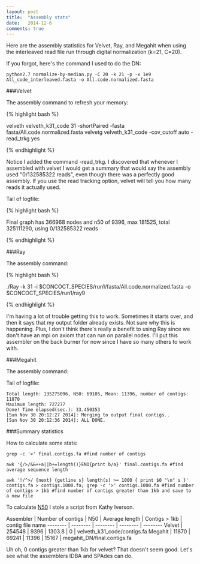 ```yaml
---
layout: post
title:  "Assembly stats"
date:   2014-12-6
comments: true
---
```


Here are the assembly statistics for Velvet, Ray, and Megahit when using the interleaved read file run through digital normalization (k=21, C=20).

If you forgot, here's the command I used to do the DN:

~~~~
python2.7 normalize-by-median.py -C 20 -k 21 -p -x 1e9 All_code_interleaved.fasta -o All.code.normalized.fasta
~~~~

###Velvet

The assembly command to refresh your memory:

{% highlight bash %}

velveth velveth_k31_code 31 -shortPaired -fasta fasta/All.code.normalized.fasta
velvetg velveth_k31_code -cov_cutoff auto -read_trkg yes

{% endhighlight %}

Notice I added the command -read_trkg. I discovered that whenever I assembled with velvet I would get a summary that would say the assembly used "0/132585322 reads", even though there was a perfectly good assembly. If you use the read tracking option, velvet will tell you how many reads it actually used. 


Tail of logfile:

{% highlight bash %}

Final graph has 366968 nodes and n50 of 9396, max 181525, total 325111290, using
 0/132585322 reads
 
{% endhighlight %}

###Ray

The assembly command:

{% highlight bash %}

./Ray -k 31 -i $CONCOCT_SPECIES/run1/fasta/All.code.normalized.fasta -o $CONCOCT_SPECIES/run1/ray9

{% endhighlight %}

I'm having a lot of trouble getting this to work. Sometimes it starts over, and then it says that my output folder already exists. Not sure why this is happening. Plus, I don't think there's really a benefit to using Ray since we don't have an mpi on axiom that can run on parallel nodes. I'll put this assembler on the back burner for now since I have so many others to work with.

###Megahit

The assembly command:

Tail of logfile:

~~~~
Total length: 135275096, N50: 69105, Mean: 11396, number of contigs: 11870
Maximum length: 727277
Done! Time elapsed(sec.): 33.450353
[Sun Nov 30 20:12:27 2014]: Merging to output final contigs..
[Sun Nov 30 20:12:36 2014]: ALL DONE.
~~~~

###Summary statistics 

How to calculate some stats:


~~~~
grep -c '>' final.contigs.fa #find number of contigs

awk '{/>/&&++a||b+=length()}END{print b/a}' final.contigs.fa #find average sequence length

awk '!/^>/ {next} {getline s} length(s) >= 1000 { print $0 "\n" s }' contigs.fa > contigs.1000.fa; grep -c '>' contigs.1000.fa #find number of contigs > 1kb #find number of contigs greater than 1kb and save to a new file
~~~~

To calculate [N50](https://github.com/kdiverson/seqTools/blob/master/calcN50.py) I stole a script from Kathy Iverson. 


Assembler | Number of contigs | N50 | Average length | Contigs > 1kb | contig file name
-------- | -------- | -------- | -------- | --------
Velvet | 254548 | 9396 | 1303.8 | 0 | velveth_k31_code/contigs.fa
Megahit | 11870 | 69241 | 11396 | 15167 | megahit_DN/final.contigs.fa


Uh oh, 0 contigs greater than 1kb for velvet? That doesn't seem good. Let's see what the assemblers IDBA and SPAdes can do.


